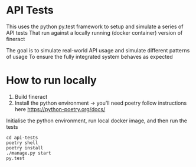 # API Tests

This uses the python py.test framework to setup and simulate a series of API tests
That run against a locally running (docker container) version of fineract

The goal is to simulate real-world API usage and simulate different patterns of usage
To ensure the fully integrated system behaves as expected

# How to run locally

1. Build fineract
2. Install the python environment -> you'll need poetry follow instructions here https://python-poetry.org/docs/

Initialise the python environment, run local docker image, and then run the tests

```
cd api-tests
poetry shell
poetry install
./manage.py start
py.test
```

